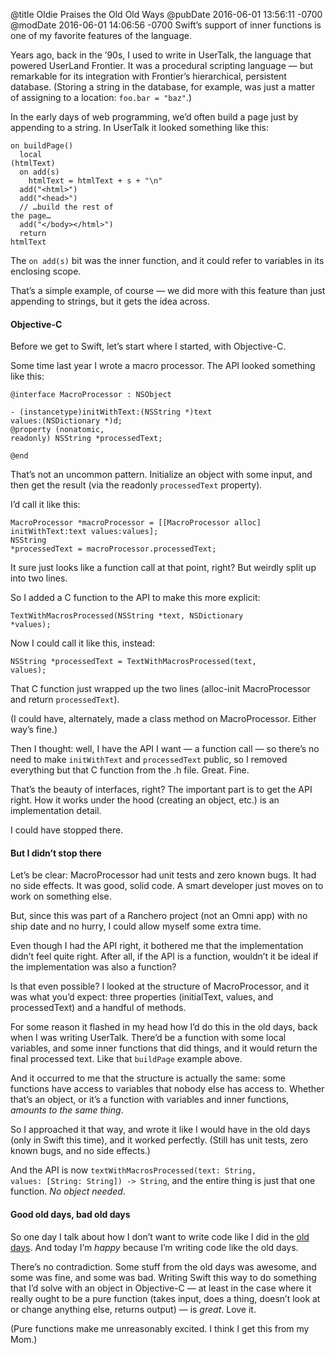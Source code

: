 @title Oldie Praises the Old Old Ways
@pubDate 2016-06-01 13:56:11 -0700
@modDate 2016-06-01 14:06:56 -0700
Swift’s support of inner functions is one of my favorite features of the language.

Years ago, back in the ’90s, I used to write in UserTalk, the language that powered UserLand Frontier. It was a procedural scripting language — but remarkable for its integration with Frontier’s hierarchical, persistent database. (Storing a string in the database, for example, was just a matter of assigning to a location: `foo.bar = "baz"`.)

In the early days of web programming, we’d often build a page just by appending to a string. In UserTalk it looked something like this:

<code>on buildPage()</code><br />
<code>&nbsp;&nbsp;local (htmlText)</code><br />
<code>&nbsp;&nbsp;on add(s)</code><br />
<code>&nbsp;&nbsp;&nbsp;&nbsp;htmlText = htmlText + s + "\n"</code><br />
<code>&nbsp;&nbsp;add("&lt;html>")</code><br />
<code>&nbsp;&nbsp;add("&lt;head>")</code><br />
<code>&nbsp;&nbsp;// …build the rest of the page…</code><br />
<code>&nbsp;&nbsp;add("&lt;/body>&lt;/html>")</code><br />
<code>&nbsp;&nbsp;return htmlText</code>

The `on add(s)` bit was the inner function, and it could refer to variables in its enclosing scope.

That’s a simple example, of course — we did more with this feature than just appending to strings, but it gets the idea across.

#### Objective-C

Before we get to Swift, let’s start where I started, with Objective-C.

Some time last year I wrote a macro processor. The API looked something like this:

<code>@interface MacroProcessor : NSObject</code>

<code>- (instancetype)initWithText:(NSString \*)text values:(NSDictionary \*)d;</code><br />
<code>@property (nonatomic, readonly) NSString *processedText;</code>

<code>@end</code>

That’s not an uncommon pattern. Initialize an object with some input, and then get the result (via the readonly `processedText` property).

I’d call it like this:

<code>MacroProcessor \*macroProcessor = [[MacroProcessor alloc] initWithText:text values:values];</code><br />
<code>NSString \*processedText = macroProcessor.processedText;</code>

It sure just looks like a function call at that point, right? But weirdly split up into two lines.

So I added a C function to the API to make this more explicit:

<code>TextWithMacrosProcessed(NSString \*text, NSDictionary \*values);</code>

Now I could call it like this, instead:

<code>NSString \*processedText = TextWithMacrosProcessed(text, values);</code>

That C function just wrapped up the two lines (alloc-init MacroProcessor and return `processedText`).

(I could have, alternately, made a class method on MacroProcessor. Either way’s fine.)

Then I thought: well, I have the API I want — a function call — so there’s no need to make `initWithText` and `processedText` public, so I removed everything but that C function from the .h file. Great. Fine.

That’s the beauty of interfaces, right? The important part is to get the API right. How it works under the hood (creating an object, etc.) is an implementation detail.

I could have stopped there.

#### But I didn’t stop there

Let’s be clear: MacroProcessor had unit tests and zero known bugs. It had no side effects. It was good, solid code. A smart developer just moves on to work on something else.

But, since this was part of a Ranchero project (not an Omni app) with no ship date and no hurry, I could allow myself some extra time.

Even though I had the API right, it bothered me that the implementation didn’t feel quite right. After all, if the API is a function, wouldn’t it be ideal if the implementation was also a function?

Is that even possible? I looked at the structure of MacroProcessor, and it was what you’d expect: three properties (initialText, values, and processedText) and a handful of methods.

For some reason it flashed in my head how I’d do this in the old days, back when I was writing UserTalk. There’d be a function with some local variables, and some inner functions that did things, and it would return the final processed text. Like that `buildPage` example above.

And it occurred to me that the structure is actually the same: some functions have access to variables that nobody else has access to. Whether that’s an object, or it’s a function with variables and inner functions, *amounts to the same thing*.

So I approached it that way, and wrote it like I would have in the old days (only in Swift this time), and it worked perfectly. (Still has unit tests, zero known bugs, and no side effects.)

And the API is now <code>textWith&#8203;Macros&#8203;Processed&#8203;(text: String, values: [String: String]) -> String</code>, and the entire thing is just that one function. *No object needed*.

#### Good old days, bad old days

So one day I talk about how I don’t want to write code like I did in the <a href="http://inessential.com/2016/05/25/oldie_complains_about_the_old_old_ways">old days</a>. And today I’m *happy* because I’m writing code like the old days.

There’s no contradiction. Some stuff from the old days was awesome, and some was fine, and some was bad. Writing Swift this way to do something that I’d solve with an object in Objective-C — at least in the case where it really ought to be a pure function (takes input, does a thing, doesn’t look at or change anything else, returns output) — is *great*. Love it.

(Pure functions make me unreasonably excited. I think I get this from my Mom.)
